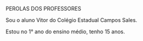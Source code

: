 PEROLAS DOS PROFESSORES 


Sou o aluno Vitor do Colégio Estadual Campos  Sales.

Estou no 1° ano do ensino médio, tenho 15 anos.
